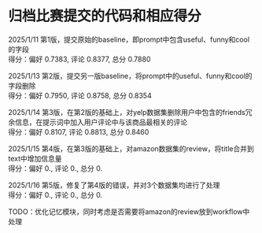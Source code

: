# 归档比赛提交的代码和相应得分  

2025/1/11 第1版，提交原始的baseline，即prompt中包含useful、funny和cool的字段  
得分：偏好 0.7383, 评论 0.8377, 总分 0.7880

2025/1/13 第2版，提交另一版baseline，将prompt中的useful、funny和cool的字段删除  
得分：偏好 0.7950, 评论 0.8758, 总分 0.8354

2025/1/14 第3版，在第2版的基础上，对yelp数据集删除用户中包含的friends冗余信息，在提示词中加入用户评论中与该商品最相关的评论  
得分：偏好 0.8107, 评论 0.8813, 总分 0.8460

2025/1/15 第4版，在第3版的基础上，对amazon数据集的review，将title合并到text中增加信息量  
得分：偏好 0., 评论 0., 总分 0.

2025/1/16 第5版，修复了第4版的错误，并对3个数据集均进行了处理  
得分：偏好 0., 评论 0., 总分 0.

TODO：优化记忆模块，同时考虑是否需要将amazon的review放到workflow中处理